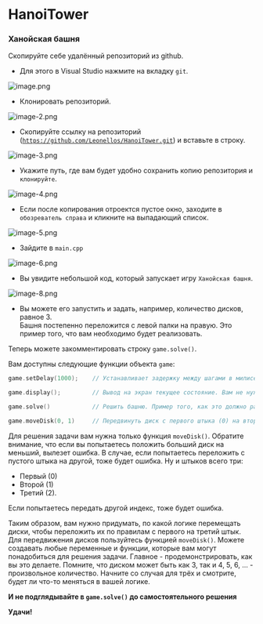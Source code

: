 # HanoiTower

### Ханойская башня

Скопируйте себе удалённый репозиторий из github.

- Для этого в Visual Studio нажмите на вкладку `git`.

![image.png](attachment:images/image.png)

- Клонировать репозиторий.

![image-2.png](attachment:images/image-2.png)

- Скопируйте ссылку на репозиторий ([`https://github.com/Leonellos/HanoiTower.git`](https://github.com/Leonellos/HanoiTower.git)) и вставьте в строку.

![image-3.png](attachment:images/image-3.png)

- Укажите путь, где вам будет удобно сохранить копию репозитория и `клонируйте`.

![image-4.png](attachment:images/image-4.png)

- Если после копирования отроектся пустое окно, заходите в `обозреватель справа` и кликните на выпадающий список.

![image-5.png](attachment:images/image-5.png)

- Зайдите в `main.cpp`

![image-6.png](attachment:images/image-6.png)


- Вы увидите небольшой код, который запускает игру `Ханойская башня`.  

![image-8.png](attachment:images/image-8.png)

- Вы можете его запустить и задать, например, количество дисков, равное 3.  
Башня постепенно переложится с левой палки на правую. Это пример того, что вам необходимо будет реализовать.

Теперь можете закомментировать строку `game.solve()`.

Вам доступны следующие функции объекта `game`:

```cpp
game.setDelay(1000); 	// Устанавливает задержку между шагами в милисекундах.

game.display(); 		// Вывод на экран текущее состояние. Вам не нужно вызывать её каждый раз.

game.solve()			// Решить башню. Пример того, как это должно работать для произвольного числа дисков.

game.moveDisk(0, 1)		// Передвинуть диск с первого штыка (0) на второй (1). Всего их три - 0, 1, 2.
```

Для решения задачи вам нужна только функция `moveDisk()`. Обратите внимание, что если вы попытаетесь положить больший диск на меньший, вылезет ошибка. В случае, если попытаетесь переложить с пустого штыка на другой, тоже будет ошибка. Ну и штыков всего три:
- Первый (0)
- Второй (1)
- Третий (2).

Если попытаетесь передать другой индекс, тоже будет ошибка.

Таким образом, вам нужно придумать, по какой логике перемещать диски, чтобы переложить их по правилам с первого на третий штык.
Для передвижения дисков пользуйтесь функцией `moveDisk()`. Можете создавать любые переменные и функции, которые вам могут понадобиться для решения задачи. Главное - продемонстрировать, как вы это делаете. Помните, что диском может быть как 3, так и 4, 5, 6, ... - произвольное количество. Начните со случая для трёх и смотрите, будет ли что-то меняться в вашей логике.

__И не подглядывайте в `game.solve()` до самостоятельного решения__

**Удачи!**
